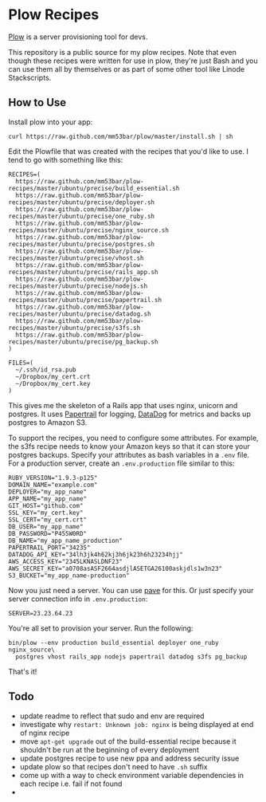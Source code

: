 # Plow Recipes

[Plow](https://github.com/mm53bar/plow) is a server provisioning tool for devs.

This repository is a public source for my plow recipes. Note that even though these recipes were written for use in plow, they're just Bash and you can use them all by themselves or as part of some other tool like Linode Stackscripts.

## How to Use

Install plow into your app:

    curl https://raw.github.com/mm53bar/plow/master/install.sh | sh

Edit the Plowfile that was created with the recipes that you'd like to use. I tend to go with something like this:

    RECIPES=(
      https://raw.github.com/mm53bar/plow-recipes/master/ubuntu/precise/build_essential.sh
      https://raw.github.com/mm53bar/plow-recipes/master/ubuntu/precise/deployer.sh
      https://raw.github.com/mm53bar/plow-recipes/master/ubuntu/precise/one_ruby.sh
      https://raw.github.com/mm53bar/plow-recipes/master/ubuntu/precise/nginx_source.sh
      https://raw.github.com/mm53bar/plow-recipes/master/ubuntu/precise/postgres.sh
      https://raw.github.com/mm53bar/plow-recipes/master/ubuntu/precise/vhost.sh
      https://raw.github.com/mm53bar/plow-recipes/master/ubuntu/precise/rails_app.sh
      https://raw.github.com/mm53bar/plow-recipes/master/ubuntu/precise/nodejs.sh
      https://raw.github.com/mm53bar/plow-recipes/master/ubuntu/precise/papertrail.sh
      https://raw.github.com/mm53bar/plow-recipes/master/ubuntu/precise/datadog.sh
      https://raw.github.com/mm53bar/plow-recipes/master/ubuntu/precise/s3fs.sh
      https://raw.github.com/mm53bar/plow-recipes/master/ubuntu/precise/pg_backup.sh
    )
 
    FILES=(
      ~/.ssh/id_rsa.pub
      ~/Dropbox/my_cert.crt
      ~/Dropbox/my_cert.key
    )
    
This gives me the skeleton of a Rails app that uses nginx, unicorn and postgres. It uses [Papertrail](http://papertrailapp.com) for logging, [DataDog](http://datadog.com) for metrics and backs up postgres to Amazon S3.

To support the recipes, you need to configure some attributes.  For example, the s3fs recipe needs to know your Amazon keys so that it can store your postgres backups.  Specify your attributes as bash variables in a `.env` file. For a production server, create an `.env.production` file similar to this:

    RUBY_VERSION="1.9.3-p125"
    DOMAIN_NAME="example.com"
    DEPLOYER="my_app_name"
    APP_NAME="my_app_name"
    GIT_HOST="github.com"
    SSL_KEY="my_cert.key"
    SSL_CERT="my_cert.crt"
    DB_USER="my_app_name"
    DB_PASSWORD="P455W0RD"
    DB_NAME="my_app_name_production"
    PAPERTRAIL_PORT="34235"
    DATADOG_API_KEY="34lh3jk4h62kj3h6jk23h6h23234hjj"
    AWS_ACCESS_KEY="2345LKNASLDNF23"
    AWS_SECRET_KEY="a0708asASF2664asdjlASETGA26100askjdls1w3n23"
    S3_BUCKET="my_app_name-production"

Now you just need a server.  You can use [pave](http://github.com/mm53bar/pave) for this. Or just specify your server connection info in `.env.production`:

    SERVER=23.23.64.23

You're all set to provision your server. Run the following:

    bin/plow --env production build_essential deployer one_ruby nginx_source\
      postgres vhost rails_app nodejs papertrail datadog s3fs pg_backup
    
That's it!

## Todo

* update readme to reflect that sudo and env are required
* investigate why `restart: Unknown job: nginx` is being displayed at end of nginx recipe
* move `apt-get upgrade` out of the build-essential recipe because it shouldn't be run at the beginning of every deployment
* update postgres recipe to use new ppa and address security issue
* update plow so that recipes don't need to have `.sh` suffix
* come up with a way to check environment variable dependencies in each recipe i.e. fail if not found
* 